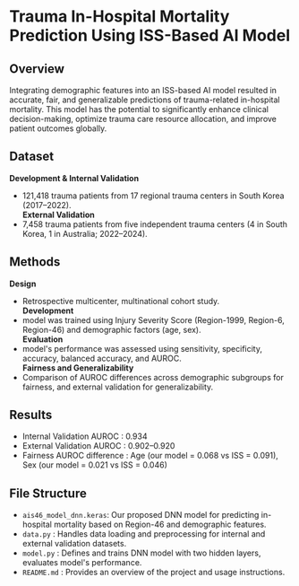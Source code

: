 # Trauma In-Hospital Mortality Prediction Using ISS-Based AI Model

## **Overview**
Integrating demographic features into an ISS-based AI model resulted in accurate, fair, and generalizable predictions of trauma-related in-hospital mortality. This model has the potential to significantly enhance clinical decision-making, optimize trauma care resource allocation, and improve patient outcomes globally.

## **Dataset**
**Development & Internal Validation**
- 121,418 trauma patients from 17 regional trauma centers in South Korea (2017–2022).    
**External Validation**
- 7,458 trauma patients from five independent trauma centers (4 in South Korea, 1 in Australia; 2022–2024).

## **Methods**
**Design**
- Retrospective multicenter, multinational cohort study.  
**Development**
- model was trained using Injury Severity Score (Region-1999, Region-6, Region-46) and demographic factors (age, sex).  
**Evaluation**
- model's performance was assessed using sensitivity, specificity, accuracy, balanced accuracy, and AUROC.  
**Fairness and Generalizability**
- Comparison of AUROC differences across demographic subgroups for fairness, and external validation for generalizability.  

## **Results**
- Internal Validation AUROC : 0.934
- External Validation AUROC : 0.902–0.920
- Fairness AUROC difference : Age (our model = 0.068 vs ISS = 0.091), Sex (our model = 0.021 vs ISS = 0.046)

## **File Structure**
- `ais46_model_dnn.keras`: Our proposed DNN model for predicting in-hospital mortality based on Region-46 and demographic features.
- `data.py` : Handles data loading and preprocessing for internal and external validation datasets.
- `model.py` : Defines and trains DNN model with two hidden layers, evaluates model's performance.
- `README.md` : Provides an overview of the project and usage instructions.
